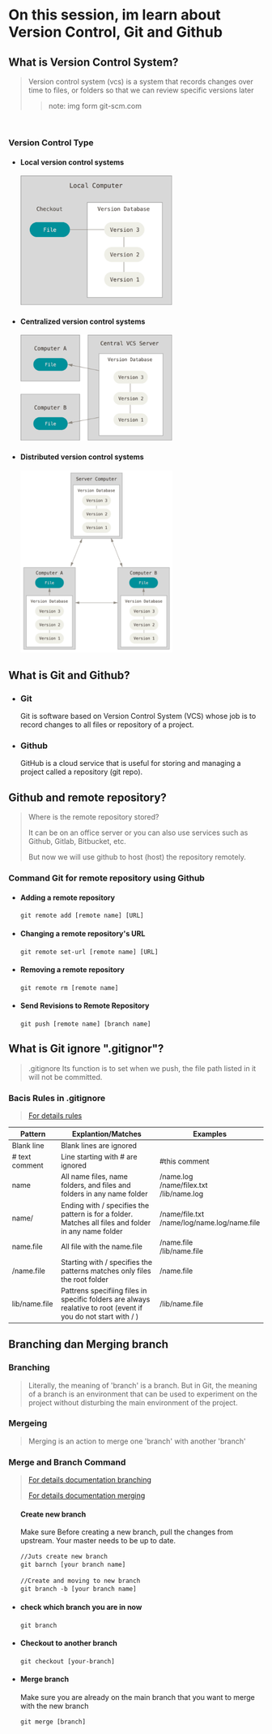 # On this session, im learn about Version Control, Git and Github

## What is Version Control System?
> Version control system (vcs) is a system that records changes over time to files, or folders so that we can review specific versions later
> > note: img form git-scm.com
<br>
<h3>Version Control Type</h3>
 <ul>
  <li> 
     <h4>Local version control systems</h4>
     <div style="width: 300px">
      <img src="./img/local.png"/>
     </div>
  </li>
  <li> 
     <h4>Centralized version control systems</h4>
     <div style="width: 300px">
      <img src="./img/centralized.png"/>
     </div>
  </li>
   <li> 
     <h4>Distributed version control systems</h4>
      <div style = "width: 300px">  
         <img src="./img/distributed.png"/>
     </div>
   </li>
</ul>

## What is Git and Github?
<ul>
   <li>
      <h3>Git</h3>
      <p>Git is software based on Version Control System (VCS) whose job is to record changes to all files or repository of a project.<p>
   </li>
      <li>
      <h3>Github</h3>
      <p>GitHub is a cloud service that is useful for storing and managing a project called a repository (git repo).</p>
   </li>
</ul>

## Github and remote repository?
> Where is the remote repository stored?
>
>It can be on an office server or you can also use services such as Github, Gitlab, Bitbucket, etc.
>
>But now we will use github to host (host) the repository remotely.
<h3>Command Git for remote repository using Github</h3>
<ul>
   <li>
   <h4>Adding a remote repository</h4>

   ```GIT
   git remote add [remote name] [URL]
   ```
   </li>

   <li>
   <h4>Changing a remote repository's URL</h4>

   ```GIT
   git remote set-url [remote name] [URL]
   ```
   </li>

   <li>
   <h4>Removing a remote repository</h4>

   ```GIT
   git remote rm [remote name]
   ```
   </li>

   <li>
   <h4>Send Revisions to Remote Repository</h4>

   ```GIT
   git push [remote name] [branch name]
   ```
   </li>
</ul>

## What is Git ignore ".gitignor"?
>.gitignore Its function is to set when we push, the file path listed in it will not be committed.
### Bacis Rules in .gitignore
> [For details rules](https://www.w3schools.com/git/git_ignore.asp?remote=github)
<table>
<thead>
  <tr>
    <th>Pattern</th>
    <th>Explantion/Matches</th>
    <th>Examples</th>
  </tr>
</thead>
<tbody>
  <tr>
    <td>Blank line</td>
    <td>Blank lines are ignored</td>
    <td></td>
  </tr>
  <tr>
    <td># text comment</td>
    <td>Line starting with # are ignored</td>
    <td>#this comment</td>
  </tr>
  <tr>
    <td>name</td>
    <td>All name files, name folders, and files and folders in any name folder</td>
    <td>/name.log<br>/name/filex.txt<br>/lib/name.log</td>
  </tr>
  <tr>
    <td>name/</td>
    <td>Ending with / specifies the pattern is for a folder. Matches all files and folder in any name folder</td>
    <td>/name/file.txt<br>/name/log/name.log/name.file</td>
  </tr>
  <tr>
    <td>name.file</td>
    <td>All file with the name.file</td>
    <td>/name.file<br>/lib/name.file</td>
  </tr>
  <tr>
    <td>/name.file</td>
    <td>Starting with / specifies the patterns matches only files the root folder</td>
    <td>/name.file</td>
  </tr>
  <tr>
    <td>lib/name.file</td>
    <td>Pattrens specifiing files in specific folders are always realative to root (event if you do not start with / )</td>
    <td>/lib/name.file</td>
  </tr>
</tbody>
</table>

## Branching dan Merging branch
### Branching
> Literally, the meaning of 'branch' is a branch. But in Git, the meaning of a branch is an environment that can be used to experiment on the project without disturbing the main environment of the project.
### Mergeing
> Merging is an action to merge one 'branch' with another 'branch'
### Merge and Branch Command
> [For details documentation branching](https://www.atlassian.com/git/tutorials/using-branches)
>
> [For details documentation merging](https://www.atlassian.com/git/tutorials/using-branches/git-merge)
<ul>
   <h4>Create new branch</h4>
    <p>Make sure Before creating a new branch, pull the changes from upstream. Your master needs to be up to date.
    </p>

   ```GIT
   //Juts create new branch
   git barnch [your branch name]

   //Create and moving to new branch
   git branch -b [your branch name]
   ```
  </li>
 
  <li>
     <h4>check which branch you are in now</h4>

   ```GIT
   git branch
   ```
  </li>

  <li>
    <h4>Checkout to another branch</h4>

   ```GIT
   git checkout [your-branch]
   ```
  </li>

  <li>
    <h4>Merge branch</h4>
    <p>Make sure you are already on the main branch that you want to merge with the new branch</p>

   ```GIT
   git merge [branch]
   ```
  </li>
</ul>
